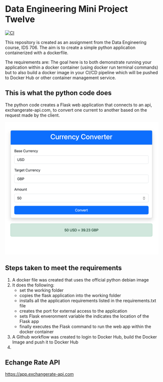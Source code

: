 # Data Engineering Mini Project Twelve

[![CI](https://github.com/nogibjj/Leonard_Eshun_Mini_Project_One/actions/workflows/workflow.yml/badge.svg)](https://github.com/nogibjj/Leonard_Eshun_Mini_Project_One/actions/workflows/workflow.yml)


This repository is created as an assignment from the Data Engineering course, IDS 706. The aim is to create a simple python application containerized with a dockerfile. 

The requirements are:
The goal here is to both demonstrate running your application within a docker container (using docker run terminal commands) but to also build a docker image in your CI/CD pipeline which will be pushed to Docker Hub or other container management service.



## This is what the python code does

The python code creates a Flask web application that connects to an api, exchangerate-api.com, to convert one current to another based on the request made by the client.

![Currency Converter](images/currency_converter.png)

## Steps taken to meet the requirements
1. A docker file was created that uses the official python debian image
1. It does the following:
	- set the working folder
	- copies the flask application into the working folder
	- installs all the application requirements listed in the requirements.txt file
	- creates the port for external access to the application
	- sets Flask enveronment variable the indicates the location of the Flask app
	- finally executes the Flask command to run the web app within the docker container
1. A Github workflow was created to login to Docker Hub, build the Docker Image and push it to Docker Hub
1. 

## Echange Rate API
https://app.exchangerate-api.com